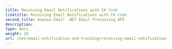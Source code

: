 ```yaml
---
title: Receiving Email Notifications with C# Code
linktitle: Receiving Email Notifications with C# Code
second_title: Aspose.Email .NET Email Processing API
description: 
type: docs
weight: 10
url: /net/email-notification-and-tracking/receiving-email-notifications-with-csharp-code/
---
```

